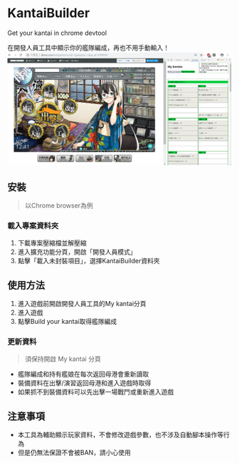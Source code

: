 # KantaiBuilder
Get your kantai in chrome devtool

在開發人員工具中顯示你的艦隊編成，再也不用手動輸入！
![screenshot here](https://github.com/ManOfTool/KantaiBuilder/blob/master/s1.png)

## 安裝
> 以Chrome browser為例
### 載入專案資料夾
1. 下載專案壓縮檔並解壓縮
2. 進入擴充功能分頁，開啟「開發人員模式」
3. 點擊「載入未封裝項目」，選擇KantaiBuilder資料夾

## 使用方法
1. 進入遊戲前開啟開發人員工具的My kantai分頁
2. 進入遊戲
3. 點擊Build your kantai取得艦隊編成
### 更新資料
> 須保持開啟 My kantai 分頁
* 艦隊編成和持有艦娘在每次返回母港會重新讀取
* 裝備資料在出擊/演習返回母港和進入遊戲時取得
* 如果抓不到裝備資料可以先出擊一場戰鬥或重新進入遊戲

## 注意事項
* 本工具為輔助顯示玩家資料，不會修改遊戲參數，也不涉及自動腳本操作等行為
* 但是仍無法保證不會被BAN，請小心使用
